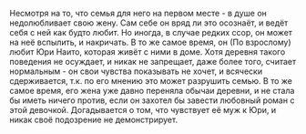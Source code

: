 Несмотря на то, что семья для него на первом месте - в душе он недолюбливает свою жену. Сам себе он вряд ли это осознаёт, и ведёт себя с ней как будто любит. Но иногда, в случае редких ссор, он может на неё вспылить, и накричать. 
В то же самое время, он (По взрослому) любит Юри Наито, которая живёт с ними в доме. 
Хотя деревня такого поведения не осуждает, и никак не запрещает, даже более того, считает нормальным - он свои чувства показывать не хочет, и всячески сдерживается, т.к. по его мнению это может разрушить семью. В то же самое время, его жена уже давно переняла обычаи деревни, и не стала бы иметь ничего против, если он захотел бы завести любовный роман с этой девочкой. 
Догадывается о том, что чувствует её муж к Юри, и никак своё подозрение не демонстрирует. 